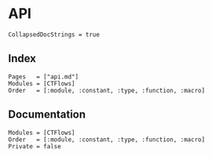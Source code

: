 # API

```@meta
CollapsedDocStrings = true
```

## Index

```@index
Pages   = ["api.md"]
Modules = [CTFlows]
Order   = [:module, :constant, :type, :function, :macro]
```

## Documentation

```@autodocs
Modules = [CTFlows]
Order   = [:module, :constant, :type, :function, :macro]
Private = false
```